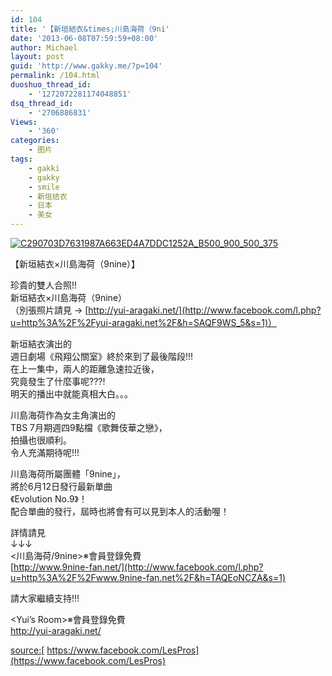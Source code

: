 ```yaml
---
id: 104
title: '【新垣結衣&times;川島海荷（9ni'
date: '2013-06-08T07:59:59+08:00'
author: Michael
layout: post
guid: 'http://www.gakky.me/?p=104'
permalink: /104.html
duoshuo_thread_id:
    - '1272072281174048851'
dsq_thread_id:
    - '2706886831'
Views:
    - '360'
categories:
    - 图片
tags:
    - gakki
    - gakky
    - smile
    - 新垣结衣
    - 日本
    - 美女
---
```


[![C290703D7631987A663ED4A7DDC1252A_B500_900_500_375](http://www.yui-aragaki.org/wp-content/uploads/img/C290703D7631987A663ED4A7DDC1252A_B500_900_500_375.jpeg)](http://www.yui-aragaki.org/wp-content/uploads/img/C290703D7631987A663ED4A7DDC1252A_B1280_1280_960_720.jpeg)

【新垣結衣×川島海荷（9nine）】

珍貴的雙人合照!!  
新垣結衣×川島海荷（9nine）  
（別張照片請見 → [http://yui-aragaki.net/](http://www.facebook.com/l.php?u=http%3A%2F%2Fyui-aragaki.net%2F&h=SAQF9WS_5&s=1)）

新垣結衣演出的  
週日劇場《飛翔公關室》終於來到了最後階段!!!  
在上一集中，兩人的距離急速拉近後，  
究竟發生了什麼事呢???!  
明天的播出中就能真相大白。。。

川島海荷作為女主角演出的  
TBS 7月期週四9點檔《歌舞伎華之戀》，  
拍攝也很順利。  
令人充滿期待呢!!!

川島海荷所屬團體「9nine」，  
將於6月12日發行最新單曲  
《Evolution No.9》！  
配合單曲的發行，屆時也將會有可以見到本人的活動喔！

詳情請見  
↓↓↓   
&lt;川島海荷/9nine&gt;※會員登錄免費   
[http://www.9nine-fan.net/](http://www.facebook.com/l.php?u=http%3A%2F%2Fwww.9nine-fan.net%2F&h=TAQEoNCZA&s=1)

請大家繼續支持!!!

&lt;Yui’s Room&gt;※會員登錄免費   
[](http://yui-aragaki.net/)<http://yui-aragaki.net/>

[ source:](http://yui-aragaki.net/)[ https://www.facebook.com/LesPros](https://www.facebook.com/LesPros)